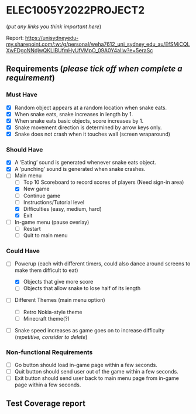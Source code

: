 # ELEC1005Y2022PROJECT2

(*put any links you think important here*)

Report: https://unisydneyedu-my.sharepoint.com/:w:/g/personal/weha7612_uni_sydney_edu_au/EfSMiCQLXwFDgoNNdjwQKLIBUfmHyUfVMpO_09A0Y4aIlw?e=5eraSc


## Requirements (*please tick off when complete a requirement*)
### Must Have 
- [x] Random object appears at a random location when snake eats. 
- [x] When snake eats, snake increases in length by 1. 
- [x] When snake eats basic objects, score increases by 1. 
- [x] Snake movement direction is determined by arrow keys only. 
- [x] Snake does not crash when it touches wall (screen wraparound) 

### Should Have 
- [x] A ‘Eating’ sound is generated whenever snake eats object. 
- [x] A ‘punching’ sound is generated when snake crashes. 
- [ ] Main menu 
	- [ ] Top 10 Scoreboard to record scores of players (Need sign-in area) 
	- [x] New game 
	- [ ] Continue game 
	- [ ] Instructions/Tutorial level 
	- [x] Difficulties (easy, medium, hard) 
	- [x] Exit 
- [ ] In-game menu (pause overlay) 
	- [ ] Restart 
	- [ ] Quit to main menu 

### Could Have 
- [ ] Powerup (each with different timers, could also dance around screens to make them difficult to eat) 
	- [x] Objects that give more score  
	- [ ] Objects that allow snake to lose half of its length 
- [ ] Different Themes (main menu option) 
	- [ ] Retro Nokia-style theme 
	- [ ] Minecraft theme(?) 
- [ ] Snake speed increases as game goes on to increase difficulty (*repetitive, consider to delete*) 


### Non-functional Requirements 
- [ ] Go button should load in-game page within a few seconds. 
- [ ] Quit button should send user out of the game within a few seconds. 
- [ ] Exit button should send user back to main menu page from in-game page within a few seconds. 

## Test Coverage report


